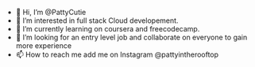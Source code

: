 - 👋 Hi, I’m @PattyCutie
- 👀 I’m interested in full stack Cloud developement.
- 🌱 I’m currently learning on coursera and freecodecamp.
- 💞️ I’m looking for an entry level job and collaborate on everyone to gain more experience
- 📫 How to reach me add me on Instagram @pattyintherooftop

<!---
PattyCutie/PattyCutie is a ✨ special ✨ repository because its `README.md` (this file) appears on your GitHub profile.
You can click the Preview link to take a look at your changes.
--->

